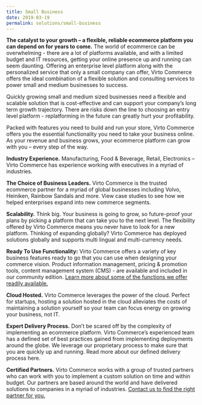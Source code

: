 ```yaml
---
title: Small Business
date: 2019-03-19
permalink: solutions/small-business
---
```

<div class="main">
    <div class="features-page">
        <div class="section section--gray section--bg">
            <div class="section__inner container">
                <p class="section__descr">
                    <strong>The catalyst to your growth – a flexible, reliable ecommerce platform you can depend on for years to come.</strong> The world of ecommerce can be
                    overwhelming - there are a lot of platforms available, and with a limited budget and IT resources, getting your online presence up and running can seem daunting.
                    Offering an enterprise level platform along with the personalized service that only a small company can offer, Virto Commerce offers the ideal combination of a
                    flexible solution and consulting services to power small and medium businesses to success.
                </p>
                <p class="section__descr">
                    Quickly growing small and medium sized businesses need a flexible and scalable solution that is cost-effective and can support your company’s long term growth
                    trajectory. There are risks down the line to choosing an entry level platform - replatforming in the future can greatly hurt your profitability.
                </p>
                <p class="section__descr">
                    Packed with features you need to build and run your store, Virto Commerce offers you the essential functionality you need to take your business online.
                    As your revenue and business grows, your ecommerce platform can grow with you – every step of the way.
                </p>
            </div>
        </div>
        <div class="section">
            <div class="section__inner container">
                <p class="section__descr">
                    <strong>Industry Experience.</strong> Manufacturing, Food & Beverage, Retail, Electronics – Virto Commerce has experience working with executives in a myriad of
                    industries.
                </p>
                <p class="section__descr">
                    <strong>The Choice of Business Leaders.</strong> Virto Commerce is the trusted ecommerce partner for a myriad of global businesses including Volvo, Heiniken, Rainbow
                    Sandals and more.  View case studies to see how we helped enterprises expand into new commerce segments.
                </p>
                <p class="section__descr">
                    <strong>Scalability.</strong> Think big. Your business is going to grow, so future-proof your plans by picking a platform that can take you to the next level.
                    The flexibility offered by Virto Commerce means you never have to look for a new platform. Thinking of expanding globally? Virto Commerce has deployed solutions
                    globally and supports multi lingual and multi-currency needs.
                </p>
            </div>
        </div>
        <div class="section section--gray section--bg">
            <div class="section__inner container">
                <p class="section__descr">
                    <strong>Ready To Use Functionality:</strong> Virto Commerce offers a variety of key business features ready to go that you can use when designing your commerce
                    vision.  Product information management, pricing & promotion tools, content management system (CMS) - are available and included in our community edition.
                    <u>Learn more about some of the functions we offer readily available.</u>
                </p>
                <p class="section__descr">
                    <strong>Cloud Hosted.</strong>  Virto Commerce leverages the power of the cloud. Perfect for startups, hosting a solution hosted in the cloud alleviates the costs
                    of maintaining a solution yourself so your team can focus energy on growing your business, not IT.
                </p>
                <p class="section__descr">
                    <strong>Expert Delivery Process.</strong> Don’t be scared off by the complexity of implementing an ecommerce platform. Virto Commerce’s experienced team has a
                    defined set of best practices gained from implementing deployments around the globe. We leverage our proprietary process to make sure that you are quickly up and
                    running. Read more about our defined delivery process here.
                </p>
                <p class="section__descr">
                    <strong>Certified Partners.</strong> Virto Commerce works with a group of trusted partners who can work with you to implement a custom solution on time and within
                    budget. Our partners are based around the world and have delivered solutions to companies in a myriad of industries.
                    <u>Contact us to find the right partner for you.</u>
                </p>
            </div>
        </div>
    </div>
</div>
